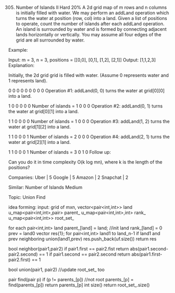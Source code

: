 305. Number of Islands II
Hard
20%
A 2d grid map of m rows and n columns is initially filled with water. We may perform an addLand operation which turns the water at position (row, col) into a land. Given a list of positions to operate, count the number of islands after each addLand operation. An island is surrounded by water and is formed by connecting adjacent lands horizontally or vertically. You may assume all four edges of the grid are all surrounded by water.

Example:

Input: m = 3, n = 3, positions = [[0,0], [0,1], [1,2], [2,1]]
Output: [1,1,2,3]
Explanation:

Initially, the 2d grid grid is filled with water. (Assume 0 represents water and 1 represents land).

0 0 0
0 0 0
0 0 0
Operation #1: addLand(0, 0) turns the water at grid[0][0] into a land.

1 0 0
0 0 0   Number of islands = 1
0 0 0
Operation #2: addLand(0, 1) turns the water at grid[0][1] into a land.

1 1 0
0 0 0   Number of islands = 1
0 0 0
Operation #3: addLand(1, 2) turns the water at grid[1][2] into a land.

1 1 0
0 0 1   Number of islands = 2
0 0 0
Operation #4: addLand(2, 1) turns the water at grid[2][1] into a land.

1 1 0
0 0 1   Number of islands = 3
0 1 0
Follow up:

Can you do it in time complexity O(k log mn), where k is the length of the positions?

Companies: Uber | 5 Google | 5 Amazon | 2 Snapchat | 2

Similar: Number of Islands Medium

Topic: Union Find

idea forming:
input: grid of mxn, vector<pair<int,int>> land
u_map<pair<int,int>,pair> parent_
u_map<pair<int,int>,int> rank_
u_map<pair<int,int>> root_set_

for each pair<int,int> land
	parent_[land] = land; //init land 
	rank_[land] = 0
prev = land0
vector<int> res{1};
for pair<int,int> land1 to land_n-1
	if land1 and prev neighboring 
		union(land1,prev)
	res.push_back(uf.size())
return res

bool neighbor(pair1,pair2)
	if pair1.first == pair2.fist
		return abs(pair1.second-pair2.second) == 1
	if pair1.second == pair2.second
		return abs(pair1.first-pair2.first) == 1
		
bool union(pair1, pair2) 
	//update root_set_ too

pair find(pair p)
	if (p != parents_[p]) //not root
		parents_[p] = find(parents_[p])
	return parents_[p]
int size()
	return root_set_.size()
		
